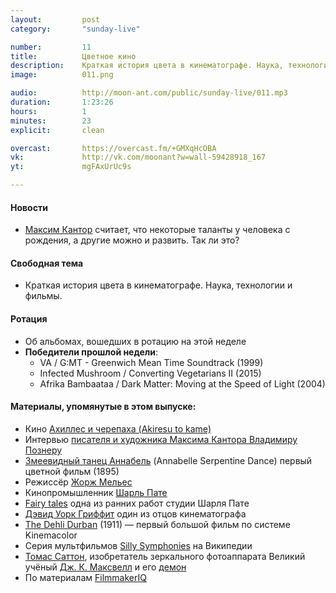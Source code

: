 ```yaml
---
layout:         post
category:       "sunday-live"

number:         11
title:          Цветное кино
description:    Краткая история цвета в кинематографе. Наука, технологии и фильмы.
image:          011.png

audio:          http://moon-ant.com/public/sunday-live/011.mp3
duration:       1:23:26
hours:          1
minutes:        23
explicit:		clean

overcast:       https://overcast.fm/+GMXqHcOBA
vk:             http://vk.com/moonant?w=wall-59428918_167
yt:             mgFAxUrUc9s

---
```


#### Новости
- [Максим Кантор](http://maximkantor.com) считает, что некоторые таланты у человека с рождения, а другие можно и развить. Так ли это?

#### Свободная тема
- Краткая история цвета в кинематографе. Наука, технологии и фильмы.

#### Ротация
- Об альбомах, вошедших в ротацию на этой неделе
- **Победители прошлой недели**:
	- VA / G:MT - Greenwich Mean Time Soundtrack (1999)
	- Infected Mushroom / Converting Vegetarians II (2015)
	- Afrika Bambaataa / Dark Matter: Moving at the Speed of Light (2004)

#### Материалы, упомянутые в этом выпуске:
- Кино [Ахиллес и черепаха (Akiresu to kame)](http://www.kinopoisk.ru/film/409453/)
- Интервью [писателя и художника Максима Кантора Владимиру Познеру](https://overcast.fm/+FFEjymYoU)
- [Змеевидный танец Аннабель](https://youtu.be/kplgIO9F7Pg) (Annabelle Serpentine Dance) первый цветной фильм (1895)
- Режиссёр [Жорж Мельес](https://ru.wikipedia.org/wiki/%D0%9C%D0%B5%D0%BB%D1%8C%D0%B5%D1%81,_%D0%96%D0%BE%D1%80%D0%B6)
- Кинопромышленник [Шарль Пате](https://ru.wikipedia.org/wiki/%D0%9F%D0%B0%D1%82%D0%B5,_%D0%A8%D0%B0%D1%80%D0%BB%D1%8C)
- [Fairy tales](https://youtu.be/rghsf9H-GWU) одна из ранних работ студии Шарля Пате
- [Дэвид Уорк Гриффит](https://ru.wikipedia.org/wiki/%D0%93%D1%80%D0%B8%D1%84%D1%84%D0%B8%D1%82,_%D0%94%D1%8D%D0%B2%D0%B8%D0%B4_%D0%A3%D0%BE%D1%80%D0%BA) один из отцов кинематографа
- [The Dehli Durban](https://youtu.be/4VCpkplKUf8) (1911) — первый большой фильм по системе Kinemacolor
- Серия мультфильмов [Silly Symphonies](https://ru.wikipedia.org/wiki/Silly_Symphonies) на Википедии
- [Томас Саттон](https://en.wikipedia.org/wiki/Thomas_Sutton_(photographer)), изобретатель зеркального фотоаппарата
Великий учёный [Дж. К. Максвелл](https://en.wikipedia.org/wiki/James_Clerk_Maxwell) и его [демон](https://ru.wikipedia.org/wiki/%D0%94%D0%B5%D0%BC%D0%BE%D0%BD_%D0%9C%D0%B0%D0%BA%D1%81%D0%B2%D0%B5%D0%BB%D0%BB%D0%B0)
- По материалам [FilmmakerIQ](http://filmmakeriq.com/lessons/the-history-and-science-of-color-film-from-isaac-newton-to-the-coen-brothers/)

